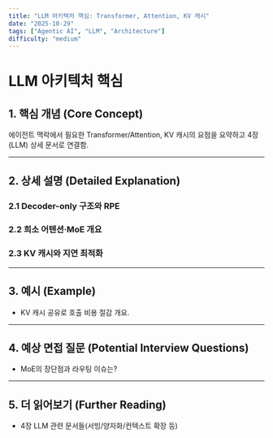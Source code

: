 ```yaml
---
title: "LLM 아키텍처 핵심: Transformer, Attention, KV 캐시"
date: "2025-10-29"
tags: ["Agentic AI", "LLM", "Architecture"]
difficulty: "medium"
---
```


# LLM 아키텍처 핵심

## 1. 핵심 개념 (Core Concept)

에이전트 맥락에서 필요한 Transformer/Attention, KV 캐시의 요점을 요약하고 4장(LLM) 상세 문서로 연결함.

---

## 2. 상세 설명 (Detailed Explanation)

### 2.1 Decoder-only 구조와 RPE
### 2.2 희소 어텐션·MoE 개요
### 2.3 KV 캐시와 지연 최적화

---

## 3. 예시 (Example)

- KV 캐시 공유로 호출 비용 절감 개요.

---

## 4. 예상 면접 질문 (Potential Interview Questions)

- MoE의 장단점과 라우팅 이슈는?

---

## 5. 더 읽어보기 (Further Reading)

- 4장 LLM 관련 문서들(서빙/양자화/컨텍스트 확장 등)

